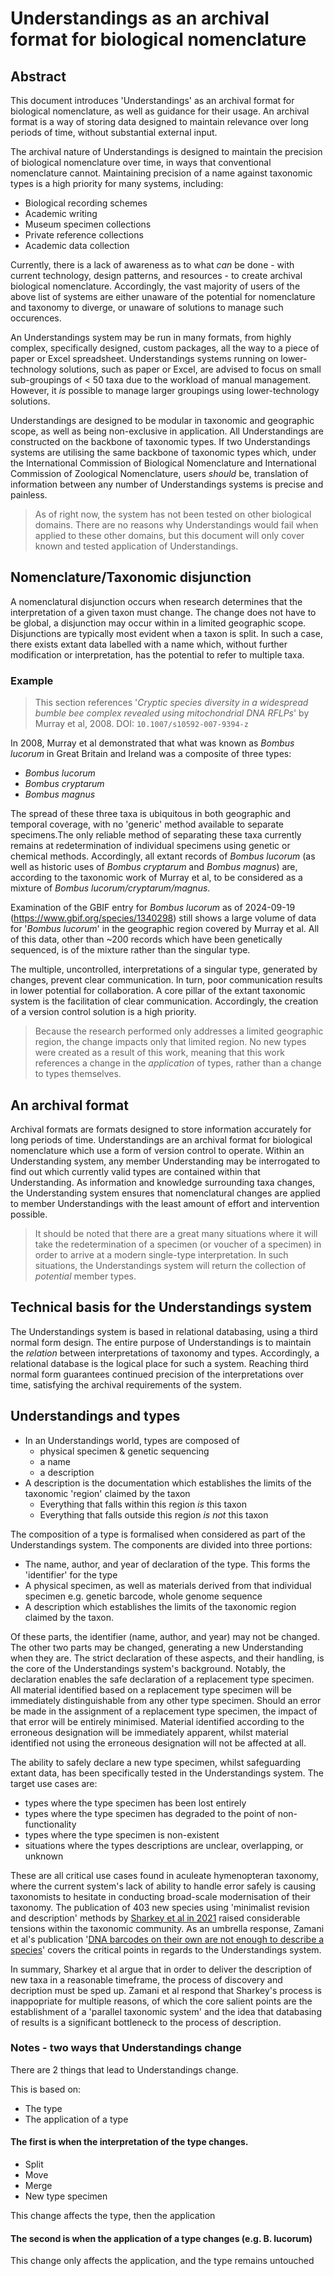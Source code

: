 # Understandings as an archival format for biological nomenclature

## Abstract
This document introduces 'Understandings' as an archival format for biological nomenclature, as well as guidance for their usage. An archival format is a way of storing data designed to maintain relevance over long periods of time, without substantial external input.

The archival nature of Understandings is designed to maintain the precision of biological nomenclature over time, in ways that conventional nomenclature cannot. Maintaining precision of a name against taxonomic types is a high priority for many systems, including:

- Biological recording schemes
- Academic writing
- Museum specimen collections
- Private reference collections
- Academic data collection

Currently, there is a lack of awareness as to what *can* be done - with current technology, design patterns, and resources - to create archival biological nomenclature. Accordingly, the vast majority of users of the above list of systems are either unaware of the potential for nomenclature and taxonomy to diverge, or unaware of solutions to manage such occurences.

An Understandings system may be run in many formats, from highly complex, specifically designed, custom packages, all the way to a piece of paper or Excel spreadsheet. Understandings systems running on lower-technology solutions, such as paper or Excel, are advised to focus on small sub-groupings of < 50 taxa due to the workload of manual management. However, it *is* possible to manage larger groupings using lower-technology solutions.

Understandings are designed to be modular in taxonomic and geographic scope, as well as being non-exclusive in application. All Understandings are constructed on the backbone of taxonomic types. If two Understandings systems are utilising the same backbone of taxonomic types which, under the International Commission of Biological Nomenclature and International Commission of Zoological Nomenclature, users *should* be, translation of information between any number of Understandings systems is precise and painless.

> As of right now, the system has not been tested on other biological domains. There are no reasons why Understandings would fail when applied to these other domains, but this document will only cover known and tested application of Understandings.

## Nomenclature/Taxonomic disjunction
A nomenclatural disjunction occurs when research determines that the interpretation of a given taxon must change. The change does not have to be global, a disjunction may occur within in a limited geographic scope. Disjunctions are typically most evident when a taxon is split. In such a case, there exists extant data labelled with a name which, without further modification or interpretation, has the potential to refer to multiple taxa.

### Example
> This section references '*Cryptic species diversity in a widespread bumble bee complex revealed using mitochondrial DNA RFLPs*' by Murray et al, 2008. DOI: `10.1007/s10592-007-9394-z`

In 2008, Murray et al demonstrated that what was known as *Bombus lucorum* in Great Britain and Ireland was a composite of three types:

- *Bombus lucorum*
- *Bombus cryptarum*
- *Bombus magnus*

The spread of these three taxa is ubiquitous in both geographic and temporal coverage, with no 'generic' method available to separate specimens.The only reliable method of separating these taxa currently remains at redetermination of individual specimens using genetic or chemical methods. Accordingly, all extant records of *Bombus lucorum* (as well as historic uses of *Bombus cryptarum* and *Bombus magnus*) are, according to the taxonomic work of Murray et al, to be considered as a mixture of *Bombus lucorum/cryptarum/magnus*.

Examination of the GBIF entry for *Bombus lucorum* as of 2024-09-19 (https://www.gbif.org/species/1340298) still shows a large volume of data for '*Bombus lucorum*' in the geographic region covered by Murray et al. All of this data, other than ~200 records which have been genetically sequenced, is of the mixture rather than the singular type.

The multiple, uncontrolled, interpretations of a singular type, generated by changes, prevent clear communication. In turn, poor communication results in lower potential for collaboration. A core pillar of the extant taxonomic system is the facilitation of clear communication. Accordingly, the creation of a version control solution is a high priority.

> Because the research performed only addresses a limited geographic region, the change impacts only that limited region. No new types were created as a result of this work, meaning that this work references a change in the *application* of types, rather than a change to types themselves.

## An archival format
Archival formats are formats designed to store information accurately for long periods of time. Understandings are an archival format for biological nomenclature which use a form of version control to operate. Within an Understanding system, any member Understanding may be interrogated to find out which currently valid types are contained within that Understanding. As information and knowledge surrounding taxa changes, the Understanding system ensures that nomenclatural changes are applied to member Understandings with the least amount of effort and intervention possible.

> It should be noted that there are a great many situations where it will take the redetermination of a specimen (or voucher of a specimen) in order to arrive at a modern single-type interpretation. In such situations, the Understandings system will return the collection of *potential* member types.

## Technical basis for the Understandings system
The Understandings system is based in relational databasing, using a third normal form design. The entire purpose of Understandings is to maintain the *relation* between interpretations of taxonomy and types. Accordingly, a relational database is the logical place for such a system. Reaching third normal form guarantees continued precision of the interpretations over time, satisfying the archival requirements of the system.

## Understandings and types
- In an Understandings world, types are composed of
  - physical specimen & genetic sequencing
  - a name
  - a description
- A description is the documentation which establishes the limits of the taxonomic 'region' claimed by the taxon
  - Everything that falls within this region *is* this taxon
  - Everything that falls outside this region *is not* this taxon

The composition of a type is formalised when considered as part of the Understandings system. The components are divided into three portions:
- The name, author, and year of declaration of the type. This forms the 'identifier' for the type
- A physical specimen, as well as materials derived from that individual specimen e.g. genetic barcode, whole genome sequence
- A description which establishes the limits of the taxonomic region claimed by the taxon.

Of these parts, the identifier (name, author, and year) may not be changed. The other two parts may be changed, generating a new Understanding when they are. The strict declaration of these aspects, and their handling, is the core of the Understandings system's background. Notably, the declaration enables the safe declaration of a replacement type specimen. All material identified based on a replacement type specimen will be immediately distinguishable from any other type specimen. Should an error be made in the assignment of a replacement type specimen, the impact of that error will be entirely minimised. Material identified according to the erroneous designation will be immediately apparent, whilst material identified not using the erroneous designation will not be affected at all.

The ability to safely declare a new type specimen, whilst safeguarding extant data, has been specifically tested in the Understandings system. The target use cases are:
- types where the type specimen has been lost entirely
- types where the type specimen has degraded to the point of non-functionality
- types where the type specimen is non-existent
- situations where the types descriptions are unclear, overlapping, or unknown

These are all critical use cases found in aculeate hymenopteran taxonomy, where the current system's lack of ability to handle error safely is causing taxonomists to hesitate in conducting broad-scale modernisation of their taxonomy. The publication of 403 new species using 'minimalist revision and description' methods by [Sharkey et al in 2021](https://zookeys.pensoft.net/article/55600/) raised considerable tensions within the taxonomic community. As an umbrella response, Zamani et al's publication '[DNA barcodes on their own are not enough to describe a species](https://resjournals.onlinelibrary.wiley.com/doi/full/10.1111/syen.12538)' covers the critical points in regards to the Understandings system.

In summary, Sharkey et al argue that in order to deliver the description of new taxa in a reasonable timeframe, the process of discovery and decription must be sped up. Zamani et al respond that Sharkey's process is inappopriate for multiple reasons, of which the core salient points are the establishment of a 'parallel taxonomic system' and the idea that databasing of results is a significant bottleneck to the process of description.

### Notes - two ways that Understandings change

There are 2 things that lead to Understandings change.

This is based on:
- The type
- The application of a type

#### The first is when the interpretation of the type changes.
- Split
- Move
- Merge
- New type specimen

This change affects the type, then the application

#### The second is when the application of a type changes (e.g. B. lucorum)
This change only affects the application, and the type remains untouched
